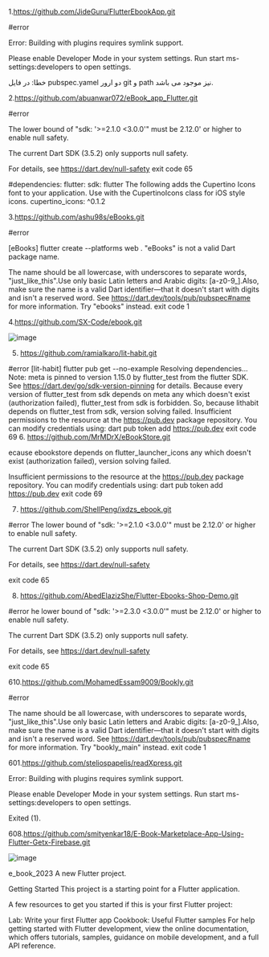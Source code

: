 1.https://github.com/JideGuru/FlutterEbookApp.git

#error

Error: Building with plugins requires symlink support.

Please enable Developer Mode in your system settings. Run
  start ms-settings:developers
to open settings.

خطا: در فایل pubspec.yamel دو ارور  git و path نیز موجود می باشد.

2.https://github.com/abuanwar072/eBook_app_Flutter.git

#error

The lower bound of "sdk: '>=2.1.0 <3.0.0'" must be 2.12.0'
or higher to enable null safety.

The current Dart SDK (3.5.2) only supports null safety.

For details, see https://dart.dev/null-safety
exit code 65

#dependencies:
  flutter:
    sdk: flutter
  The following adds the Cupertino Icons font to your application.
  Use with the CupertinoIcons class for iOS style icons.
  cupertino_icons: ^0.1.2

  3.https://github.com/ashu98s/eBooks.git

  #error

[eBooks] flutter create --platforms web .
"eBooks" is not a valid Dart package name.

The name should be all lowercase, with underscores to separate words, "just_like_this".Use only basic Latin letters and Arabic digits: [a-z0-9_].Also, make sure the name is a valid Dart identifier—that it doesn't start with digits and isn't a reserved word.
See https://dart.dev/tools/pub/pubspec#name for more information.
Try "ebooks" instead.
exit code 1

4.https://github.com/SX-Code/ebook.git 

![image](https://github.com/user-attachments/assets/69161bf3-79a3-43c6-baef-1a83b55514b7)


 5. https://github.com/ramialkaro/lit-habit.git

#error
[lit-habit] flutter pub get --no-example
Resolving dependencies...
Note: meta is pinned to version 1.15.0 by flutter_test from the flutter SDK.
See https://dart.dev/go/sdk-version-pinning for details.
Because every version of flutter_test from sdk depends on meta any which doesn't exist (authorization failed), flutter_test from sdk is forbidden.
So, because lithabit depends on flutter_test from sdk, version solving failed.
Insufficient permissions to the resource at the https://pub.dev package repository.
You can modify credentials using:
    dart pub token add https://pub.dev
exit code 69
6. https://github.com/MrMDrX/eBookStore.git

ecause ebookstore depends on flutter_launcher_icons any which doesn't exist (authorization failed), version solving failed.

Insufficient permissions to the resource at the https://pub.dev package repository.
You can modify credentials using:
    dart pub token add https://pub.dev
exit code 69

7. https://github.com/ShellPeng/ixdzs_ebook.git

#error
The lower bound of "sdk: '>=2.1.0 <3.0.0'" must be 2.12.0'
or higher to enable null safety.

The current Dart SDK (3.5.2) only supports null safety.

For details, see https://dart.dev/null-safety

exit code 65

8. https://github.com/AbedElazizShe/Flutter-Ebooks-Shop-Demo.git
   
#error
he lower bound of "sdk: '>=2.3.0 <3.0.0'" must be 2.12.0'
or higher to enable null safety.

The current Dart SDK (3.5.2) only supports null safety.

For details, see https://dart.dev/null-safety

exit code 65

610.https://github.com/MohamedEssam9009/Bookly.git


#error

The name should be all lowercase, with underscores to separate words, "just_like_this".Use only basic Latin letters and Arabic digits: [a-z0-9_].Also, make sure the name is a valid Dart identifier—that it doesn't start with digits and isn't a reserved word.
See https://dart.dev/tools/pub/pubspec#name for more information.
Try "bookly_main" instead.
exit code 1


601.https://github.com/steliospapelis/readXpress.git


Error: Building with plugins requires symlink support.

Please enable Developer Mode in your system settings. Run
  start ms-settings:developers
to open settings.

Exited (1).

608.https://github.com/smityenkar18/E-Book-Marketplace-App-Using-Flutter-Getx-Firebase.git


![image](https://github.com/user-attachments/assets/55528132-fb62-4fb6-844e-0830c634e4ae)


e_book_2023
A new Flutter project.

Getting Started
This project is a starting point for a Flutter application.

A few resources to get you started if this is your first Flutter project:

Lab: Write your first Flutter app
Cookbook: Useful Flutter samples
For help getting started with Flutter development, view the online documentation, which offers tutorials, samples, guidance on mobile development, and a full API reference.


